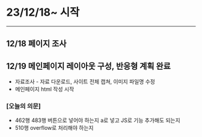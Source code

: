# 23/12/18~ 시작
----
## 12/18 페이지 조사
## 12/19 메인페이지 레이아웃 구성, 반응형 계획 완료
* 자료조사 - 자료 다운로드, 사이트 전체 캡쳐, 이미지 파일명 수정
* 메인페이지 html 작성 시작
### [오늘의 의문]
* 462행 483행 버튼으로 넣어야 하는지 a로 넣고 JS로 기능 추가해도 되는지
* 510행 overflow로 처리해야 하는지